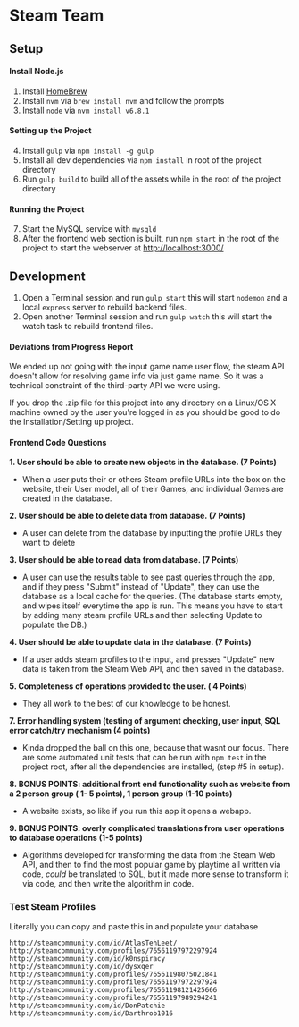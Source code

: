 # Steam Team

## Setup

#### Install Node.js
1. Install [HomeBrew](http://brew.sh/)
2. Install `nvm` via `brew install nvm` and follow the prompts
3. Install `node` via `nvm install v6.8.1`

#### Setting up the Project
4. Install `gulp` via `npm install -g gulp`
5. Install all dev dependencies via `npm install` in root of the project directory
6. Run `gulp build` to build all of the assets while in the root of the project directory

#### Running the Project
7. Start the MySQL service with `mysqld`
8. After the frontend web section is built, run `npm start` in the root of the project to start the webserver at [http://localhost:3000/](http://localhost:3000/)

## Development
1. Open a Terminal session and run `gulp start` this will start `nodemon` and a local `express` server to rebuild backend files.
2. Open another Terminal session and run `gulp watch` this will start the watch task to rebuild frontend files.

#### Deviations from Progress Report
We ended up not going with the input game name user flow, the steam API doesn't allow for resolving game info via just game name. So it was a technical constraint of the third-party API we were using.

If you drop the .zip file for this project into any directory on a Linux/OS X machine owned by the user you're logged in as you should be good to do the Installation/Setting up project.

#### Frontend Code Questions
**1. User should be able to create new objects in the database. (7 Points)**
- When a user puts their or others Steam profile URLs into the box on the website, their User model, all of their Games, and individual Games are created in the database.

**2. User should be able to delete data from database. (7 Points)**
- A user can delete from the database by inputting the profile URLs they want to delete

**3. User should be able to read data from database. (7 Points)**

- A user can use the results table to see past queries through the app, and if they press "Submit" instead of "Update", they can use the database as a local cache for the queries. (The database starts empty, and wipes itself everytime the app is run. This means you have to start by adding many steam profile URLs and then selecting Update to populate the DB.)


**4. User should be able to update data in the database. (7 Points)**
- If a user adds steam profiles to the input, and presses "Update" new data is taken from the Steam Web API, and then saved in the database.

**5. Completeness of operations provided to the user. ( 4 Points)**
- They all work to the best of our knowledge to be honest.

**7. Error handling system (testing of argument checking, user input, SQL error catch/try mechanism (4 points)**
- Kinda dropped the ball on this one, because that wasnt our focus. There are some automated unit tests that can be run with `npm test` in the project root, after all the dependencies are installed, (step #5 in setup).

**8. BONUS POINTS: additional front end functionality such as website from a 2 person group ( 1- 5 points), 1 person group (1-10 points)**
- A website exists, so like if you run this app it opens a webapp.

**9. BONUS POINTS: overly complicated translations from user operations to database operations (1-5 points)**
- Algorithms developed for transforming the data from the Steam Web API, and then to find the most popular game by playtime all written via code, _could_ be translated to SQL, but it made more sense to transform it via code, and then write the algorithm in code.

### Test Steam Profiles
Literally you can copy and paste this in and populate your database

```
http://steamcommunity.com/id/AtlasTehLeet/
http://steamcommunity.com/profiles/76561197972297924
http://steamcommunity.com/id/k0nspiracy
http://steamcommunity.com/id/dysxqer
http://steamcommunity.com/profiles/76561198075021841
http://steamcommunity.com/profiles/76561197972297924
http://steamcommunity.com/profiles/76561198121425666
http://steamcommunity.com/profiles/76561197989294241
http://steamcommunity.com/id/DonPatchie
http://steamcommunity.com/id/Darthrob1016
```
